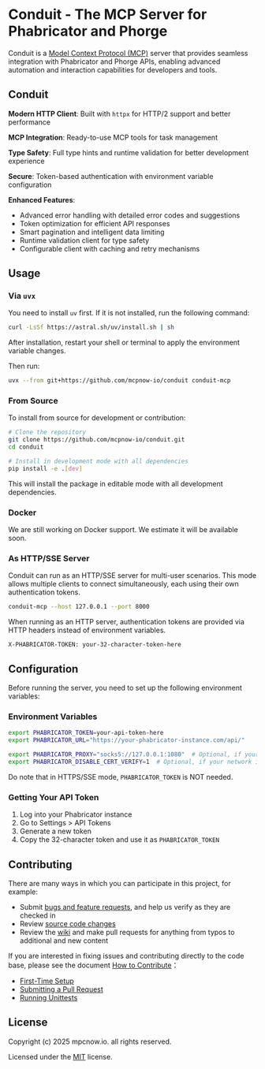 # Conduit - The MCP Server for Phabricator and Phorge
Conduit is a [Model Context Protocol (MCP)](https://modelcontextprotocol.io/introduction) server that provides seamless integration with Phabricator and Phorge APIs, enabling advanced automation and interaction capabilities for developers and tools.

## Conduit
**Modern HTTP Client**: Built with `httpx` for HTTP/2 support and better performance

**MCP Integration**: Ready-to-use MCP tools for task management

**Type Safety**: Full type hints and runtime validation for better development experience

**Secure**: Token-based authentication with environment variable configuration

**Enhanced Features**:
- Advanced error handling with detailed error codes and suggestions
- Token optimization for efficient API responses
- Smart pagination and intelligent data limiting
- Runtime validation client for type safety
- Configurable client with caching and retry mechanisms

## Usage
### Via `uvx`
You need to install `uv` first. If it is not installed, run the following command:
```sh
curl -LsSf https://astral.sh/uv/install.sh | sh
```
After installation, restart your shell or terminal to apply the environment variable changes.

Then run:
```sh
uvx --from git+https://github.com/mcpnow-io/conduit conduit-mcp
```

### From Source
To install from source for development or contribution:

```sh
# Clone the repository
git clone https://github.com/mcpnow-io/conduit.git
cd conduit

# Install in development mode with all dependencies
pip install -e .[dev]
```

This will install the package in editable mode with all development dependencies.

### Docker
We are still working on Docker support. We estimate it will be available soon.

### As HTTP/SSE Server
Conduit can run as an HTTP/SSE server for multi-user scenarios. This mode allows multiple clients to connect simultaneously, each using their own authentication tokens.

```sh
conduit-mcp --host 127.0.0.1 --port 8000
```
When running as an HTTP server, authentication tokens are provided via HTTP headers instead of environment variables.

```
X-PHABRICATOR-TOKEN: your-32-character-token-here
```

## Configuration
Before running the server, you need to set up the following environment variables:

### Environment Variables
```sh
export PHABRICATOR_TOKEN=your-api-token-here
export PHABRICATOR_URL="https://your-phabricator-instance.com/api/"

export PHABRICATOR_PROXY="socks5://127.0.0.1:1080"  # Optional, if your network is behind a firewall
export PHABRICATOR_DISABLE_CERT_VERIFY=1  # Optional, if your network is under HTTPS filter (WARNING: Disabling certificate verification can expose you to security risks. Only set this if you trust your network environment.)
```
Do note that in HTTPS/SSE mode, `PHABRICATOR_TOKEN` is NOT needed.

### Getting Your API Token
1. Log into your Phabricator instance
2. Go to Settings > API Tokens
3. Generate a new token
4. Copy the 32-character token and use it as `PHABRICATOR_TOKEN`

## Contributing
There are many ways in which you can participate in this project, for example:
* Submit [bugs and feature requests](https://github.com/mcpnow-io/conduit/issues), and help us verify as they are checked in
* Review [source code changes](https://github.com/mcpnow-io/conduit/pulls)
* Review the [wiki](https://github.com/mcpnow-io/conduit/wiki) and make pull requests for anything from typos to additional and new content

If you are interested in fixing issues and contributing directly to the code base, please see the document [How to Contribute](https://github.com/mcpnow-io/conduit/wiki/How-to-Contribute)：
* [First-Time Setup](https://github.com/mcpnow-io/conduit/wiki/How-to-Contribute#first-time-setup)
* [Submitting a Pull Request](https://github.com/mcpnow-io/conduit/wiki/How-to-Contribute#submitting-a-pull-request)
* [Running Unittests](https://github.com/mcpnow-io/conduit/wiki/How-to-Contribute#running-unittests)

## License
Copyright (c) 2025 mpcnow.io. all rights reserved.

Licensed under the [MIT](LICENSE) license.
